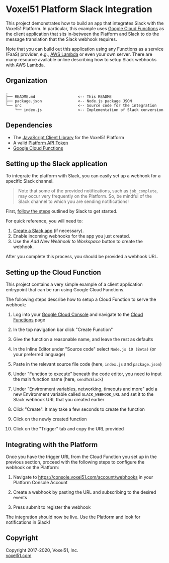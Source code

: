 # Voxel51 Platform Slack Integration

This project demonstrates how to build an app that integrates Slack with the
Voxel51 Platform. In particular, this example uses
[Google Cloud Functions](https://cloud.google.com/functions) as the client
application that sits in-between the Platform and Slack to do the message
translation that the Slack webhook requires.

Note that you can build out this application using any Functions as a service
(FaaS) provider, e.g., [AWS Lambda](https://aws.amazon.com/lambda) or even your
own server. There are many resource available online describing how to setup
Slack webhooks with AWS Lambda.


## Organization

```
.
├── README.md                   <-- This README
├── package.json                <-- Node.js package JSON
└── src                         <-- Source code for the integration
    └── index.js                <-- Implementation of Slack conversion
```


## Dependencies

- The [JavaScript Client Library](https://github.com/voxel51/api-js) for the
Voxel51 Platform
- A valid [Platform API Token](https://voxel51.com/docs/api/#authentication)
- [Google Cloud Functions](https://cloud.google.com/functions)


## Setting up the Slack application

To integrate the platform with Slack, you can easily set up a webhook for a
specific Slack channel.

> Note that some of the provided notifications, such as `job_complete`, may
> occur very frequently on the Platform. So, be mindful of the Slack channel
> to which you are sending notifications!

First, [follow the steps](https://api.slack.com/messaging/webhooks) outlined by
Slack to get started.

For quick reference, you will need to:

1. [Create a Slack app](https://api.slack.com/apps?new_app=1) (if necessary).
2. Enable incoming webhooks for the app you just created.
3. Use the *Add New Webhook to Workspace* button to create the webhook.

After you complete this process, you should be provided a webhook URL.


## Setting up the Cloud Function

This project contains a very simple example of a client application entrypoint
that can be run using Google Cloud Functions.

The following steps describe how to setup a Cloud Function to serve the
webhook:

1. Log into your [Google Cloud Console](https://console.cloud.google.com/login)
and navigate to the
[Cloud Functions](https://console.cloud.google.com/functions) page

2. In the top navigation bar click "Create Function"

3. Give the function a reasonable name, and leave the rest as defaults

4. In the Inline Editor under "Source code" select `Node.js 10 (Beta)`
(or your preferred language)

5. Paste in the relevant source file code (here, `index.js` and `package.json`)

6. Under "Function to execute" beneath the code editor, you need to input the
main function name (here, `sendToSlack`)

7. Under "Environment variables, networking, timeouts and more" add a new
Environment variable called `SLACK_WEBHOOK_URL` and set it to the Slack webhook
URL that you created earlier

8. Click "Create". It may take a few seconds to create the function

9. Click on the newly created function

10. Click on the "Trigger" tab and copy the URL provided


## Integrating with the Platform

Once you have the trigger URL from the Cloud Function you set up in the
previous section, proceed with the following steps to configure the webhook on
the Platform:

1. Navigate to https://console.voxel51.com/account/webhooks in your Platform
Console Account

2. Create a webhook by pasting the URL and subscribing to the desired events

3. Press submit to register the webhook

The integration should now be live. Use the Platform and look for notifications
in Slack!


## Copyright

Copyright 2017-2020, Voxel51, Inc.<br>
[voxel51.com](https://voxel51.com)
